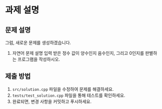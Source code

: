 # 과제 설명

## 문제 설명
그럼, 새로운 문제를 생성하겠습니다.

1. 자연어 문제 설명
입력 받은 정수 값이 양수인지 음수인지, 그리고 0인지를 판별하는 프로그램을 작성하시오.

## 제출 방법
1. `src/solution.cpp` 파일을 수정하여 문제를 해결하세요.
2. `tests/test_solution.cpp` 파일을 통해 테스트를 확인하세요.
3. 완료되면, 변경 사항을 커밋하고 푸시하세요.
